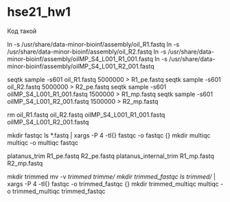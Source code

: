 # hse21_hw1

Код  такой 

ln -s /usr/share/data-minor-bioinf/assembly/oil_R1.fastq
ln -s /usr/share/data-minor-bioinf/assembly/oil_R2.fastq
ln -s /usr/share/data-minor-bioinf/assembly/oilMP_S4_L001_R1_001.fastq
ln -s /usr/share/data-minor-bioinf/assembly/oilMP_S4_L001_R2_001.fastq


seqtk sample -s601 oil_R1.fastq 5000000 > R1_pe.fastq
seqtk sample -s601 oil_R2.fastq 5000000 > R2_pe.fastq
seqtk sample -s601 oilMP_S4_L001_R1_001.fastq 1500000 > R1_mp.fastq
seqtk sample -s601 oilMP_S4_L001_R2_001.fastq 1500000 > R2_mp.fastq

rm oil_R1.fastq oil_R2.fastq oilMP_S4_L001_R1_001.fastq oilMP_S4_L001_R2_001.fastq

mkdir fastqc
ls *.fastq | xargs -P 4 -tI{} fastqc -o fastqc {}
mkdir multiqc
multiqc -o multiqc fastqc

platanus_trim R1_pe.fastq R2_pe.fastq 
platanus_internal_trim R1_mp.fastq R2_mp.fastq 

mkdir trimmed
mv -v *trimmed trimme/
mkdir trimmed_fastqc
ls trimmed/* | xargs -P 4 -tI{} fastqc -o trimmed_fastqc {}
mkdir trimmed_multiqc
multiqc -o trimmed_multiqc trimmed_fastqc
